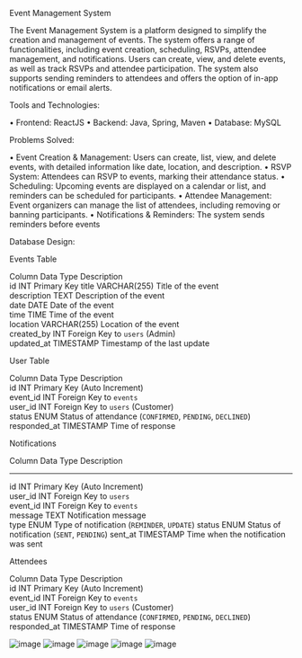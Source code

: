 Event Management System

The Event Management System is a platform designed to simplify the creation and management of events. The system offers a range of functionalities, including event creation, scheduling, RSVPs, attendee management, and notifications. Users can create, view, and delete events, as well as track RSVPs and attendee participation. The system also supports sending reminders to attendees and offers the option of in-app notifications or email alerts.

Tools and Technologies:

•	Frontend: ReactJS
•	Backend: Java, Spring, Maven
•	Database: MySQL

Problems Solved:

•	Event Creation & Management: Users can create, list, view, and delete events, with detailed information like date, location, and description.
•	RSVP System: Attendees can RSVP to events, marking their attendance status.
•	Scheduling: Upcoming events are displayed on a calendar or list, and reminders can be scheduled for participants.
•	Attendee Management: Event organizers can manage the list of attendees, including removing or banning participants.
•	Notifications & Reminders: The system sends reminders before events

Database Design:

Events Table

Column      	 Data Type    	 Description                            
 id          	 INT          	 Primary Key 
 title       	 VARCHAR(255) 	 Title of the event                     
 description 	 TEXT         	 Description of the event               
 date        	 DATE         	 Date of the event                      
 time        	 TIME         	 Time of the event                      
 location    	 VARCHAR(255) 	 Location of the event                  
 created_by  	 INT          	 Foreign Key to `users` (Admin)         
 updated_at  	 TIMESTAMP    	 Timestamp of the last update           

User Table

Column       	 Data Type    	 Description                                                
 id           	 INT          	 Primary Key (Auto Increment)                               
 event_id     	 INT          	 Foreign Key to `events`                                    
 user_id      	 INT          	 Foreign Key to `users` (Customer)                          
 status       	 ENUM         	 Status of attendance (`CONFIRMED`, `PENDING`, `DECLINED`)  
 responded_at 	 TIMESTAMP    	 Time of response                                           
		

Notifications

Column   	 Data Type    	 Description                                
----------	--------------	--------------------------------------------
 id       	 INT          	 Primary Key (Auto Increment)               
 user_id  	 INT          	 Foreign Key to `users`                     
 event_id 	 INT          	 Foreign Key to `events`                    
 message  	 TEXT         	 Notification message                       
 type     	 ENUM         	 Type of notification (`REMINDER`, `UPDATE`)
 status   	 ENUM         	 Status of notification (`SENT`, `PENDING`) 
 sent_at  	 TIMESTAMP    	 Time when the notification was sent        
		

Attendees

Column       	 Data Type    	 Description                                                
 id           	 INT          	 Primary Key (Auto Increment)                               
 event_id     	 INT          	 Foreign Key to `events`                                    
 user_id      	 INT          	 Foreign Key to `users` (Customer)                          
 status       	 ENUM         	 Status of attendance (`CONFIRMED`, `PENDING`, `DECLINED`)  
 responded_at 	 TIMESTAMP    	 Time of response      


 ![image](https://github.com/user-attachments/assets/a02502a9-e003-4287-bb49-cb49f61756cb)
![image](https://github.com/user-attachments/assets/7266a131-6e75-4819-bbcb-5337048d0d66)
![image](https://github.com/user-attachments/assets/cd8a1b8f-4203-4c01-9155-0546e3f0456a)
![image](https://github.com/user-attachments/assets/f66c4631-409c-4910-9e83-cd6d92fe98dd)
![image](https://github.com/user-attachments/assets/2dbeb9f3-ca24-493c-97fa-1954431963b5)
